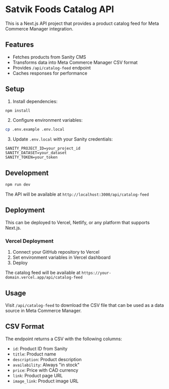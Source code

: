 # Satvik Foods Catalog API

This is a Next.js API project that provides a product catalog feed for Meta Commerce Manager integration.

## Features

- Fetches products from Sanity CMS
- Transforms data into Meta Commerce Manager CSV format
- Provides `/api/catalog-feed` endpoint
- Caches responses for performance

## Setup

1. Install dependencies:
```bash
npm install
```

2. Configure environment variables:
```bash
cp .env.example .env.local
```

3. Update `.env.local` with your Sanity credentials:
```
SANITY_PROJECT_ID=your_project_id
SANITY_DATASET=your_dataset
SANITY_TOKEN=your_token
```

## Development

```bash
npm run dev
```

The API will be available at `http://localhost:3000/api/catalog-feed`

## Deployment

This can be deployed to Vercel, Netlify, or any platform that supports Next.js.

### Vercel Deployment

1. Connect your GitHub repository to Vercel
2. Set environment variables in Vercel dashboard
3. Deploy

The catalog feed will be available at `https://your-domain.vercel.app/api/catalog-feed`

## Usage

Visit `/api/catalog-feed` to download the CSV file that can be used as a data source in Meta Commerce Manager.

## CSV Format

The endpoint returns a CSV with the following columns:
- `id`: Product ID from Sanity
- `title`: Product name
- `description`: Product description
- `availability`: Always "in stock"
- `price`: Price with CAD currency
- `link`: Product page URL
- `image_link`: Product image URL

